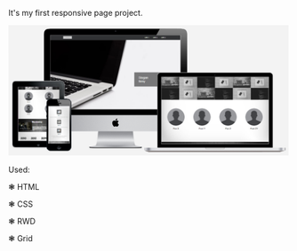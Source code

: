 It's my first responsive page project.

![alt text](https://github.com/CharlotteMoriarty/RWD/blob/master/image/rwd.PNG)

Used:

  ❃ HTML
  
  ❃ CSS
  
  ❃ RWD
  
  ❃ Grid
  
